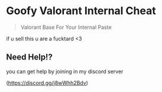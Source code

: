 # Goofy Valorant Internal Cheat
> Valorant Base For Your Internal Paste

if u sell this u are a fucktard <3

## Need Help!?

you can get help by joining in my discord server

(https://discord.gg/j8wWhh2Bdv)
